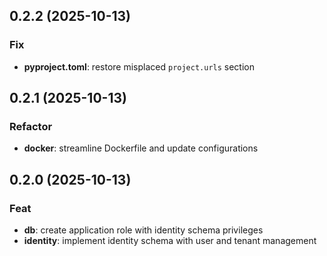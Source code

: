 ## 0.2.2 (2025-10-13)

### Fix

- **pyproject.toml**: restore misplaced `project.urls` section

## 0.2.1 (2025-10-13)

### Refactor

- **docker**: streamline Dockerfile and update configurations

## 0.2.0 (2025-10-13)

### Feat

- **db**: create application role with identity schema privileges
- **identity**: implement identity schema with user and tenant management
